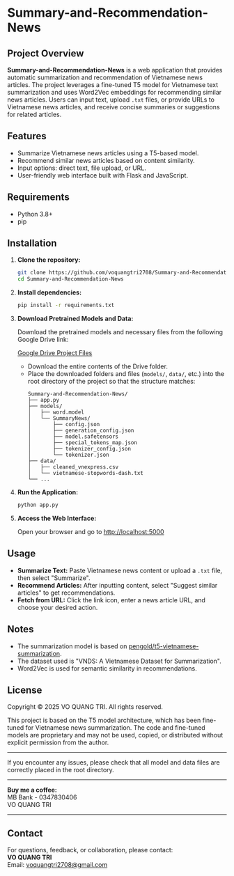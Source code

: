 # Summary-and-Recommendation-News

## Project Overview

**Summary-and-Recommendation-News** is a web application that provides automatic summarization and recommendation of Vietnamese news articles. The project leverages a fine-tuned T5 model for Vietnamese text summarization and uses Word2Vec embeddings for recommending similar news articles. Users can input text, upload `.txt` files, or provide URLs to Vietnamese news articles, and receive concise summaries or suggestions for related articles.

## Features

- Summarize Vietnamese news articles using a T5-based model.
- Recommend similar news articles based on content similarity.
- Input options: direct text, file upload, or URL.
- User-friendly web interface built with Flask and JavaScript.

## Requirements

- Python 3.8+
- pip

## Installation

1. **Clone the repository:**
    ```sh
    git clone https://github.com/voquangtri2708/Summary-and-Recommendation-News.git
    cd Summary-and-Recommendation-News
    ```

2. **Install dependencies:**
    ```sh
    pip install -r requirements.txt
    ```

3. **Download Pretrained Models and Data:**

    Download the pretrained models and necessary files from the following Google Drive link:

    [Google Drive Project Files](https://drive.google.com/drive/folders/1uPID33z6dltk0LOO74ncMWtOAlri8szj?usp=sharing)

    - Download the entire contents of the Drive folder.
    - Place the downloaded folders and files (`models/`, `data/`, etc.) into the root directory of the project so that the structure matches:
      ```
      Summary-and-Recommendation-News/
      ├── app.py
      ├── models/
      │   ├── word.model
      │   └── SummaryNews/
      │       ├── config.json
      │       ├── generation_config.json
      │       ├── model.safetensors
      │       ├── special_tokens_map.json
      │       ├── tokenizer_config.json
      │       └── tokenizer.json
      ├── data/
      │   ├── cleaned_vnexpress.csv
      │   └── vietnamese-stopwords-dash.txt
      └── ...
      ```

4. **Run the Application:**
    ```sh
    python app.py
    ```

5. **Access the Web Interface:**

    Open your browser and go to [http://localhost:5000](http://localhost:5000)

## Usage

- **Summarize Text:** Paste Vietnamese news content or upload a `.txt` file, then select "Summarize".
- **Recommend Articles:** After inputting content, select "Suggest similar articles" to get recommendations.
- **Fetch from URL:** Click the link icon, enter a news article URL, and choose your desired action.

## Notes

- The summarization model is based on [pengold/t5-vietnamese-summarization](https://huggingface.co/pengold/t5-vietnamese-summarization).
- The dataset used is "VNDS: A Vietnamese Dataset for Summarization".
- Word2Vec is used for semantic similarity in recommendations.

## License

Copyright © 2025 VO QUANG TRI. All rights reserved.

This project is based on the T5 model architecture, which has been fine-tuned for Vietnamese news summarization. The code and fine-tuned models are proprietary and may not be used, copied, or distributed without explicit permission from the author.

---

If you encounter any issues, please check that all model and data files are correctly placed in the root directory.

---

**Buy me a coffee:**  
MB Bank - 0347830406  
VO QUANG TRI

---

## Contact

For questions, feedback, or collaboration, please contact:  
**VO QUANG TRI**  
Email: voquangtri2708@gmail.com
